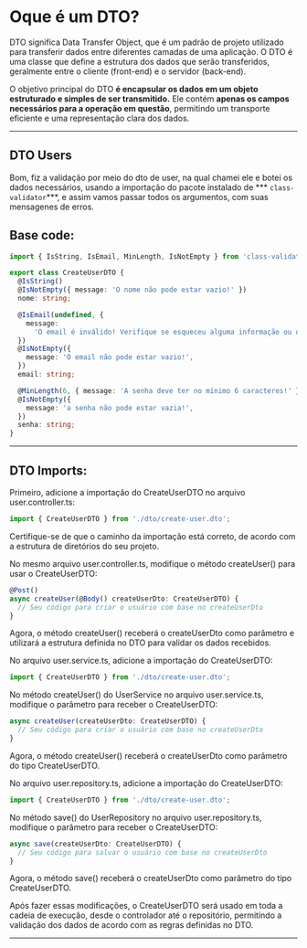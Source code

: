 # Oque é um DTO?

DTO significa Data Transfer Object, que é um padrão de projeto utilizado para transferir dados entre diferentes camadas de uma aplicação. O DTO é uma classe que define a estrutura dos dados que serão transferidos, geralmente entre o cliente (front-end) e o servidor (back-end).

O objetivo principal do DTO **é encapsular os dados em um objeto estruturado e simples de ser transmitido.** Ele contém **apenas os campos necessários para a operação em questão**, permitindo um transporte eficiente e uma representação clara dos dados.

---

## DTO Users

Bom, fiz a validação por meio do dto de user, na qual chamei ele e botei os dados necessários, usando a importação do pacote instalado de *** ``class-validator``***, e assim vamos passar todos os argumentos, com suas mensagenes de erros.

## Base code:

```ts
import { IsString, IsEmail, MinLength, IsNotEmpty } from 'class-validator';

export class CreateUserDTO {
  @IsString()
  @IsNotEmpty({ message: 'O nome não pode estar vazio!' })
  nome: string;

  @IsEmail(undefined, {
    message:
      'O email é inválido! Verifique se esqueceu alguma informação ou ocorreu erro de digitação!',
  })
  @IsNotEmpty({
    message: 'O email não pode estar vazio!',
  })
  email: string;

  @MinLength(6, { message: 'A senha deve ter no mínimo 6 caracteres!' })
  @IsNotEmpty({
    message: 'a senha não pode estar vazia!',
  })
  senha: string;
}

```

---


## DTO Imports:

Primeiro, adicione a importação do CreateUserDTO no arquivo user.controller.ts:

```ts
import { CreateUserDTO } from './dto/create-user.dto';
```

Certifique-se de que o caminho da importação está correto, de acordo com a estrutura de diretórios do seu projeto.

No mesmo arquivo user.controller.ts, modifique o método createUser() para usar o CreateUserDTO:

```ts
@Post()
async createUser(@Body() createUserDto: CreateUserDTO) {
  // Seu código para criar o usuário com base no createUserDto
}
```

Agora, o método createUser() receberá o createUserDto como parâmetro e utilizará a estrutura definida no DTO para validar os dados recebidos.

No arquivo user.service.ts, adicione a importação do CreateUserDTO:

```ts
import { CreateUserDTO } from './dto/create-user.dto';
```

No método createUser() do UserService no arquivo user.service.ts, modifique o parâmetro para receber o CreateUserDTO:


```ts
async createUser(createUserDto: CreateUserDTO) {
  // Seu código para criar o usuário com base no createUserDto
}

```

Agora, o método createUser() receberá o createUserDto como parâmetro do tipo CreateUserDTO.

No arquivo user.repository.ts, adicione a importação do CreateUserDTO:


```ts
import { CreateUserDTO } from './dto/create-user.dto';
```

No método save() do UserRepository no arquivo user.repository.ts, modifique o parâmetro para receber o CreateUserDTO:


```ts
async save(createUserDto: CreateUserDTO) {
  // Seu código para salvar o usuário com base no createUserDto
}
```

Agora, o método save() receberá o createUserDto como parâmetro do tipo CreateUserDTO.

Após fazer essas modificações, o CreateUserDTO será usado em toda a cadeia de execução, desde o controlador até o repositório, permitindo a validação dos dados de acordo com as regras definidas no DTO.

---